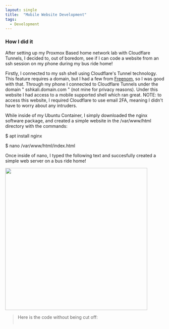 ```yaml
---
layout: single
title:  "Mobile Website Development"
tags:
  - Development
---
```


### How I did it

After setting up my Proxmox Based home network lab with Cloudflare Tunnels, I decided to, out of boredom, see if I can code a website from an ssh session on my phone during my bus ride home!

Firstly, I connected to my ssh shell using Cloudflare's Tunnel technology. This feature requires a domain, but I had a few from [Freenom](https://freenom.com), so I was good with that. Through my phone I connected to Cloudflare Tunnels under the domain " sshkali.domain.com " (not mine for privacy reasons). Under this website I had access to a mobile supported shell which ran great. NOTE: to access this website, I required Cloudflare to use email 2FA, meaning I didn't have to worry about any intruders.

While inside of my Ubuntu Container, I simply downloaded the nginx software package, and created a simple website in the /var/www/html directory with the commands:

$ apt install nginx

$ nano /var/www/html/index.html

Once inside of nano, I typed the following text and succesfully created a simple web server on a bus ride home!

<img src="{{ site.url }}{{ site.baseurl }}/images/mobileshell.png" alt="" class="full" style="width:450px;">

>Here is the code without being cut off:
>
><img src="{{ site.url }}{{ site.baseurl }}/images/mobilehtmlcode.png" alt="" class="full">